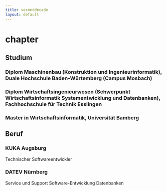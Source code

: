 ```yaml
---
title: seconddecade
layout: default
---
```


# chapter
## Studium
### Diplom Maschinenbau (Konstruktion und Ingenieurinformatik), Duale Hochschule Baden-Würtemberg (Campus Mosbach)
### Diplom Wirtschaftsingenieurwesen (Schwerpunkt Wirtschaftsinformatik Systementwicklung und Datenbanken), Fachhochschule für Technik Esslingen
### Master in Wirtschaftsinformatik, Universität Bamberg
## Beruf
### KUKA Augsburg
Technischer Softwareentwickler
### DATEV Nürnberg
Service und Support
Software-Entwicklung Datenbanken
